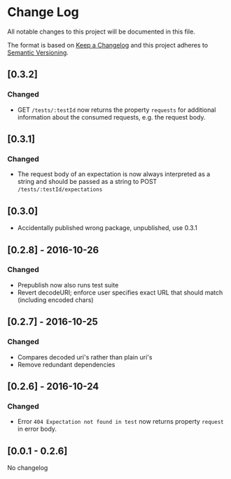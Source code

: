 # Change Log
All notable changes to this project will be documented in this file.

The format is based on [Keep a Changelog](http://keepachangelog.com/) and this project adheres to [Semantic Versioning](http://semver.org/).

## [0.3.2]
### Changed
- GET `/tests/:testId` now returns the property `requests` for additional information about the consumed requests, e.g. the request body.

## [0.3.1]
### Changed
- The request body of an expectation is now always interpreted as a string and should be passed as a string to POST `/tests/:testId/expectations`

## [0.3.0]
- Accidentally published wrong package, unpublished, use 0.3.1

## [0.2.8] - 2016-10-26
### Changed
- Prepublish now also runs test suite
- Revert decodeURI; enforce user specifies exact URL that should match (including encoded chars)

## [0.2.7] - 2016-10-25
### Changed
- Compares decoded uri's rather than plain uri's
- Remove redundant dependencies

## [0.2.6] - 2016-10-24
### Changed
- Error `404 Expectation not found in test` now returns property `request` in error body.

## [0.0.1 - 0.2.6]
No changelog
